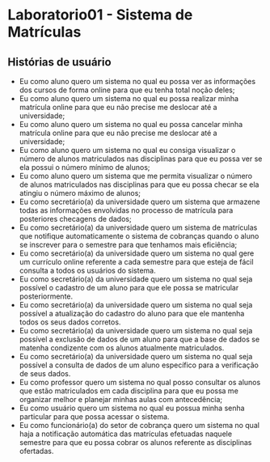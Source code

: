 # Laboratorio01 - Sistema de Matrículas

## Histórias de usuário

* Eu como aluno quero um sistema no qual eu possa ver as informações dos cursos de forma online para que eu tenha total noção deles;
* Eu como aluno quero um sistema no qual eu possa realizar minha matrícula online para que eu não precise me deslocar até a universidade;
* Eu como aluno quero um sistema no qual eu possa cancelar minha matrícula online para que eu não precise me deslocar até a universidade;
* Eu como aluno quero um sistema no qual eu consiga visualizar o número de alunos matriculados nas disciplinas para que eu possa ver se ela possui o número mínimo de alunos;
* Eu como aluno quero um sistema que me permita visualizar o número de alunos matriculados nas disciplinas para que eu possa checar se ela atingiu o número máximo de alunos;
* Eu como secretário(a) da universidade quero um sistema que armazene todas as informações envolvidas no processo de matrícula para posteriores checagens de dados;
* Eu como secretário(a) da universidade quero um sistema de matrículas que notifique automaticamente o sistema de cobranças quando o aluno se inscrever para o semestre para que tenhamos mais eficiência;
* Eu como secretário(a) da universidade quero um sistema no qual gere um currículo online referente a cada semestre para que esteja de fácil consulta a todos os usuários do sistema.
* Eu como secretário(a) da universidade quero um sistema no qual seja possível o cadastro de um aluno para que ele possa se matricular posteriormente.
* Eu como secretário(a) da universidade quero um sistema no qual seja possível a atualização do cadastro do aluno para que ele mantenha todos os seus dados corretos.
* Eu como secretário(a) da universidade quero um sistema no qual seja possível a exclusão de dados de um aluno para que a base de dados se matenha condizente com os alunos atualmente matriculados.
* Eu como secretário(a) da universidade quero um sistema no qual seja possível a consulta de dados de um aluno específico para a verificação de seus dados. 
* Eu como professor quero um sistema no qual posso consultar os alunos que estão matriculados em cada disciplina para que eu possa me organizar melhor e planejar minhas aulas com antecedência;
* Eu como usuário quero um sistema no qual eu possua minha senha particular para que possa acessar o sistema.
* Eu como funcionário(a) do setor de cobrança quero um sistema no qual haja a notificação automática das matrículas efetuadas naquele semestre para que eu possa cobrar os alunos referente as disciplinas ofertadas.
 


